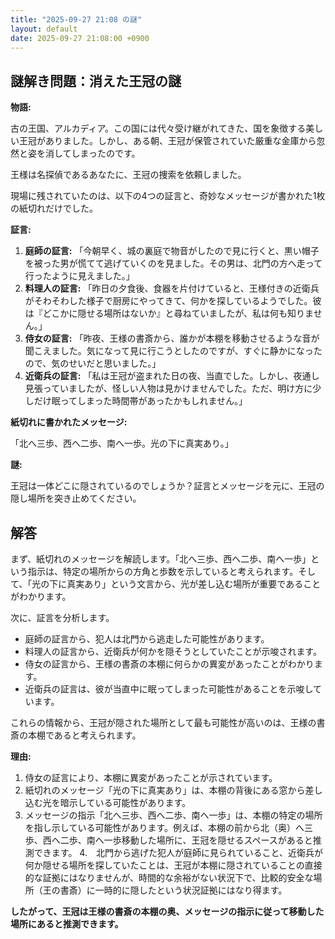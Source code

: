 ```yaml
---
title: "2025-09-27 21:08 の謎"
layout: default
date: 2025-09-27 21:08:00 +0900
---
```

## 謎解き問題：消えた王冠の謎

**物語:**

古の王国、アルカディア。この国には代々受け継がれてきた、国を象徴する美しい王冠がありました。しかし、ある朝、王冠が保管されていた厳重な金庫から忽然と姿を消してしまったのです。

王様は名探偵であるあなたに、王冠の捜索を依頼しました。

現場に残されていたのは、以下の4つの証言と、奇妙なメッセージが書かれた1枚の紙切れだけでした。

**証言:**

1.  **庭師の証言:** 「今朝早く、城の裏庭で物音がしたので見に行くと、黒い帽子を被った男が慌てて逃げていくのを見ました。その男は、北門の方へ走って行ったように見えました。」
2.  **料理人の証言:** 「昨日の夕食後、食器を片付けていると、王様付きの近衛兵がそわそわした様子で厨房にやってきて、何かを探しているようでした。彼は『どこかに隠せる場所はないか』と尋ねていましたが、私は何も知りません。」
3.  **侍女の証言:** 「昨夜、王様の書斎から、誰かが本棚を移動させるような音が聞こえました。気になって見に行こうとしたのですが、すぐに静かになったので、気のせいだと思いました。」
4.  **近衛兵の証言:** 「私は王冠が盗まれた日の夜、当直でした。しかし、夜通し見張っていましたが、怪しい人物は見かけませんでした。ただ、明け方に少しだけ眠ってしまった時間帯があったかもしれません。」

**紙切れに書かれたメッセージ:**

「北へ三歩、西へ二歩、南へ一歩。光の下に真実あり。」

**謎:**

王冠は一体どこに隠されているのでしょうか？証言とメッセージを元に、王冠の隠し場所を突き止めてください。

## 解答

まず、紙切れのメッセージを解読します。「北へ三歩、西へ二歩、南へ一歩」という指示は、特定の場所からの方角と歩数を示していると考えられます。そして、「光の下に真実あり」という文言から、光が差し込む場所が重要であることがわかります。

次に、証言を分析します。

*   庭師の証言から、犯人は北門から逃走した可能性があります。
*   料理人の証言から、近衛兵が何かを隠そうとしていたことが示唆されます。
*   侍女の証言から、王様の書斎の本棚に何らかの異変があったことがわかります。
*   近衛兵の証言は、彼が当直中に眠ってしまった可能性があることを示唆しています。

これらの情報から、王冠が隠された場所として最も可能性が高いのは、王様の書斎の本棚であると考えられます。

**理由:**

1.  侍女の証言により、本棚に異変があったことが示されています。
2.  紙切れのメッセージ「光の下に真実あり」は、本棚の背後にある窓から差し込む光を暗示している可能性があります。
3.  メッセージの指示「北へ三歩、西へ二歩、南へ一歩」は、本棚の特定の場所を指し示している可能性があります。例えば、本棚の前から北（奥）へ三歩、西へ二歩、南へ一歩移動した場所に、王冠を隠せるスペースがあると推測できます。
4.　北門から逃げた犯人が庭師に見られていること、近衛兵が何か隠せる場所を探していたことは、王冠が本棚に隠されていることの直接的な証拠にはなりませんが、時間的な余裕がない状況下で、比較的安全な場所（王の書斎）に一時的に隠したという状況証拠にはなり得ます。

**したがって、王冠は王様の書斎の本棚の奥、メッセージの指示に従って移動した場所にあると推測できます。**
